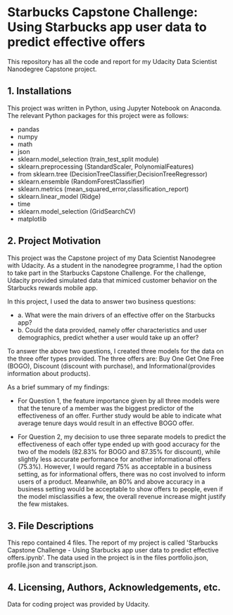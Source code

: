# Starbucks Capstone Challenge: Using Starbucks app user data to predict effective offers

This repository has all the code and report for my Udacity Data Scientist Nanodegree Capstone project.

## 1. Installations

This project was written in Python, using Jupyter Notebook on Anaconda. The relevant Python packages for this project were as follows:

- pandas
- numpy
- math
- json
- sklearn.model_selection (train_test_split module)
- sklearn.preprocessing (StandardScaler, PolynomialFeatures)
- from sklearn.tree (DecisionTreeClassifier,DecisionTreeRegressor)
- sklearn.ensemble (RandomForestClassifier)
- sklearn.metrics (mean_squared_error,classification_report)
- sklearn.linear_model (Ridge)
- time
- sklearn.model_selection (GridSearchCV)
- matplotlib

## 2. Project Motivation

This project was the Capstone project of my Data Scientist Nanodegree with Udacity. As a student in the nanodegree programme, I had the option to take part in the Starbucks Capstone Challenge.
For the challenge, Udacity provided simulated data that mimiced customer behavior on the Starbucks rewards mobile app.

In this project, I used the data to answer two business questions:

  - a. What were the main drivers of an effective offer on the Starbucks app?
  - b. Could the data provided, namely offer characteristics and user demographics, predict whether a user would take up an offer?

To answer the above two questions, I created three models for the data on the three offer types provided. The three offers are: Buy One Get One Free (BOGO), Discount (discount with purchase), and Informational (provides information about products).

As a brief summary of my findings:

- For Question 1, the feature importance given by all three models were that the tenure of a member was the biggest predictor of the effectiveness of an offer. Further study would be able to indicate what average tenure days would result in an effective BOGO offer.

- For Question 2, my decision to use three separate models to predict the effectiveness of each offer type ended up with good accuracy for the two of the models (82.83% for BOGO and 87.35% for discount), while slightly less accurate performance for another informational offers (75.3%). However, I would regard 75% as acceptable in a business setting, as for informational offers, there was no cost involved to inform users of a product. Meanwhile, an 80% and above accuracy in a business setting would be acceptable to show offers to people, even if the model misclassifies a few, the overall revenue increase might justify the few mistakes.

## 3. File Descriptions

This repo contained 4 files. The report of my project is called 'Starbucks Capstone Challenge - Using Starbucks app user data to predict effective offers.ipynb'. 
The data used in the project is in the files portfolio.json, profile.json and transcript.json. 

## 4. Licensing, Authors, Acknowledgements, etc.

Data for coding project was provided by Udacity.
